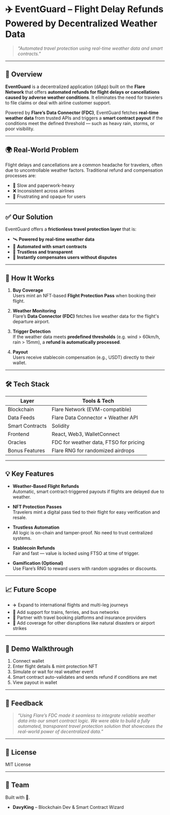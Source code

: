 # ✈️ EventGuard – Flight Delay Refunds Powered by Decentralized Weather Data

> _"Automated travel protection using real-time weather data and smart contracts."_

---

## 🧩 Overview

**EventGuard** is a decentralized application (dApp) built on the **Flare Network** that offers **automated refunds for flight delays or cancellations caused by adverse weather conditions**. It eliminates the need for travelers to file claims or deal with airline customer support.

Powered by **Flare’s Data Connector (FDC)**, EventGuard fetches **real-time weather data** from trusted APIs and triggers a **smart contract payout** if the conditions meet the defined threshold — such as heavy rain, storms, or poor visibility.

---

## 🌍 Real-World Problem

Flight delays and cancellations are a common headache for travelers, often due to uncontrollable weather factors. Traditional refund and compensation processes are:

- 🐌 Slow and paperwork-heavy
- ❌ Inconsistent across airlines
- 🤯 Frustrating and opaque for users

---

## ✅ Our Solution

EventGuard offers a **frictionless travel protection layer** that is:

- 🛰️ **Powered by real-time weather data**
- 🤖 **Automated with smart contracts**
- 🔐 **Trustless and transparent**
- 💸 **Instantly compensates users without disputes**

---

## 🔧 How It Works

1. **Buy Coverage**  
   Users mint an NFT-based **Flight Protection Pass** when booking their flight.

2. **Weather Monitoring**  
   Flare’s **Data Connector (FDC)** fetches live weather data for the flight's departure airport.

3. **Trigger Detection**  
   If the weather data meets **predefined thresholds** (e.g. wind > 60km/h, rain > 15mm), a **refund is automatically processed**.

4. **Payout**  
   Users receive stablecoin compensation (e.g., USDT) directly to their wallet.

---

## 🛠️ Tech Stack

| Layer           | Tools & Tech                           |
| --------------- | -------------------------------------- |
| Blockchain      | Flare Network (EVM-compatible)         |
| Data Feeds      | Flare Data Connector + Weather API     |
| Smart Contracts | Solidity                               |
| Frontend        | React, Web3, WalletConnect             |
| Oracles         | FDC for weather data, FTSO for pricing |
| Bonus Features  | Flare RNG for randomized airdrops      |

---

## 💡 Key Features

- **Weather-Based Flight Refunds**  
  Automatic, smart contract-triggered payouts if flights are delayed due to weather.

- **NFT Protection Passes**  
  Travelers mint a digital pass tied to their flight for easy verification and resale.

- **Trustless Automation**  
  All logic is on-chain and tamper-proof. No need to trust centralized systems.

- **Stablecoin Refunds**  
  Fair and fast — value is locked using FTSO at time of trigger.

- **Gamification (Optional)**  
  Use Flare’s RNG to reward users with random upgrades or discounts.

---

## 📈 Future Scope

- ✈️ Expand to international flights and multi-leg journeys
- 🚄 Add support for trains, ferries, and bus networks
- 💼 Partner with travel booking platforms and insurance providers
- 🌋 Add coverage for other disruptions like natural disasters or airport strikes

---

## 🧪 Demo Walkthrough

1. Connect wallet
2. Enter flight details & mint protection NFT
3. Simulate or wait for real weather event
4. Smart contract auto-validates and sends refund if conditions are met
5. View payout in wallet

---

## 💬 Feedback

> _“Using Flare’s FDC made it seamless to integrate reliable weather data into our smart contract logic. We were able to build a fully automated, transparent travel protection solution that showcases the real-world power of decentralized data.”_

---

## 📜 License

MIT License

---

## 🚀 Team

Built with 💙.

- **DavyKing** – Blockchain Dev & Smart Contract Wizard
